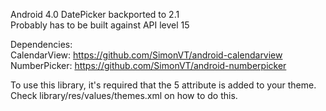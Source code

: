 Android 4.0 DatePicker backported to 2.1  
Probably has to be built against API level 15

Dependencies:  
CalendarView: https://github.com/SimonVT/android-calendarview  
NumberPicker: https://github.com/SimonVT/android-numberpicker
  
To use this library, it's required that the 5 attribute is added to your theme. Check library/res/values/themes.xml on how to do this.
